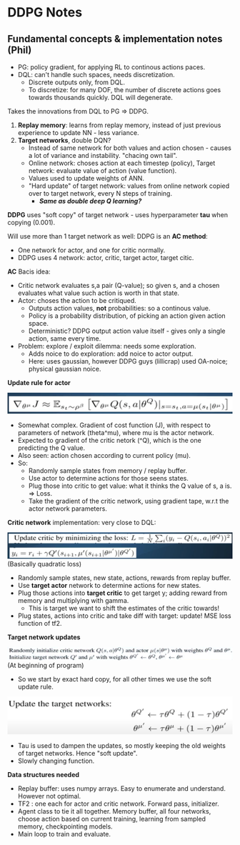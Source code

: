 # DDPG Notes

## Fundamental concepts & implementation notes (Phil)

- PG: policy gradient, for applying RL to continous actions paces.
- DQL: can't handle such spaces, needs discretization. 
    - Discrete outputs only, from DQL.
    - To discretize: for many DOF, the number of discrete actions goes towards thousands quickly. DQL will degenerate.

Takes the innovations from DQL to PG => DDPG.
1. **Replay memory**: learns from replay memory, instead of just previous experience to update NN - less variance.
2. **Target networks**, double DQN?
    - Instead of same network for both values and action chosen - causes a lot of variance and instability. "chacing own tail".
    - Online network: choses action at each timestep (policy), Target network: evaluate value of action (value function).
    - Values used to update weights of ANN. 
    - "Hard update" of target network: values from online network copied over to target network, every N steps of training.
        - ***Same as double deep Q learning?*** 

**DDPG** uses "soft copy" of target network - uses hyperparameter **tau** when copying (0.001).

Will use more than 1 target network as well: DDPG is an **AC method**:
- One network for actor, and one for critic normally.
- DDPG uses 4 network: actor, critic, target actor, target citic.

**AC** Bacis idea:
- Critic network evaluates s,a pair (Q-value); so given s, and a chosen evaluates what value such action is worth in that state.
- Actor: choses the action to be critiqued. 
    - Outputs action values, **not** probabilities: so a continous value.
    - Policy is a probability distribution, of picking an action given action space.
    - Deterministic? DDPG output action value itself - gives only a single action, same every time.
- Problem: explore / exploit dilemma: needs some exploration.
    - Adds noice to do exploration: add noice to actor output.
    - Here: uses gaussian, however DDPG guys (lillicrap) used OA-noice; physical gaussian noice.


**Update rule for actor**

![Actor_update](figures/update_actor.png)

- Somewhat complex. Gradient of cost function (J), with respect to parameters of network (theta^mu), where mu is the actor network. 
- Expected to gradient of the critic netork (^Q), which is the one predicting the Q value.
- Also seen: action chosen according to current policy (mu). 
- So:
    - Randomly sample states from memory / replay buffer.
    - Use actor to determine actions for those seens states.
    - Plug those into critic to get value: what it thinks the Q value of s, a is. => Loss.
    - Take the gradient of the critic network, using gradient tape,  w.r.t the actor network parameters.  

**Critic network** implementation: very close to DQL:

![Critic_update](figures/update_critic.png)
(Basically quadratic loss)
- Randomly sample states, new state, actions, rewards from replay buffer.
- Use **target actor** network to determine actions for new states.
- Plug those actions into **target critic** to get target y; adding reward from memory and multiplying with gamma. 
    - This is target we want to shift the estimates of the critic towards!
- Plug states, actions into critic and take diff with target: update! MSE loss function of tf2.


**Target network updates**

![Target_update](figures/update_targets.png)
(At beginning of program)

- So we start by exact hard copy, for all other times we use the soft update rule.

![Soft](figures/soft_update.png)

- Tau is used to dampen the updates, so mostly keeping the old weights of target networks. Hence "soft update".
- Slowly changing function.

**Data structures needed**
- Replay buffer: uses numpy arrays. Easy to enumerate and understand. However not optimal.
- TF2 : one each for actor and critic network. Forward pass, initializer.
- Agent class to tie it all together. Memory buffer, all four networks, choose action based on current training, learning from sampled memory, checkpointing models.
- Main loop to train and evaluate.

